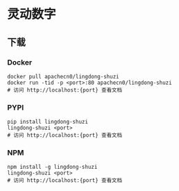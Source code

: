 # 灵动数字

## 下载

### Docker

```
docker pull apachecn0/lingdong-shuzi
docker run -tid -p <port>:80 apachecn0/lingdong-shuzi
# 访问 http://localhost:{port} 查看文档
```

### PYPI

```
pip install lingdong-shuzi
lingdong-shuzi <port>
# 访问 http://localhost:{port} 查看文档
```

### NPM

```
npm install -g lingdong-shuzi
lingdong-shuzi <port>
# 访问 http://localhost:{port} 查看文档
```